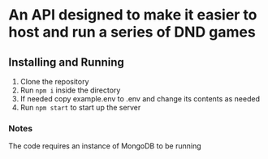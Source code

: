 # An API designed to make it easier to host and run a series of DND games

## Installing and Running

1. Clone the repository
2. Run `npm i` inside the directory
3. If needed copy example.env to .env and change its contents as needed
4. Run `npm start` to start up the server

### Notes

The code requires an instance of MongoDB to be running  

